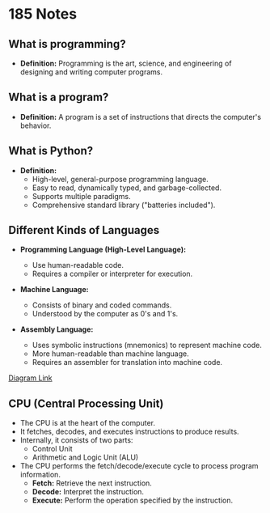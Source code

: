 # 185 Notes

## What is programming?

- **Definition:** Programming is the art, science, and engineering of designing and writing computer programs.

## What is a program?

- **Definition:** A program is a set of instructions that directs the computer's behavior.

## What is Python?

- **Definition:**
    - High-level, general-purpose programming language.
    - Easy to read, dynamically typed, and garbage-collected.
    - Supports multiple paradigms.
    - Comprehensive standard library ("batteries included").

## Different Kinds of Languages

- **Programming Language (High-Level Language):** 
  - Use human-readable code.
  - Requires a compiler or interpreter for execution.
  
- **Machine Language:**
  - Consists of binary and coded commands.
  - Understood by the computer as 0's and 1's.
  
- **Assembly Language:**
  - Uses symbolic instructions (mnemonics) to represent machine code.
  - More human-readable than machine language.
  - Requires an assembler for translation into machine code.

[Diagram Link](https://prnt.sc/0yoAdPcZFcMK)

## CPU (Central Processing Unit)

- The CPU is at the heart of the computer.
- It fetches, decodes, and executes instructions to produce results.
- Internally, it consists of two parts:
  - Control Unit
  - Arithmetic and Logic Unit (ALU)
- The CPU performs the fetch/decode/execute cycle to process program information.
  - **Fetch:** Retrieve the next instruction.
  - **Decode:** Interpret the instruction.
  - **Execute:** Perform the operation specified by the instruction.

